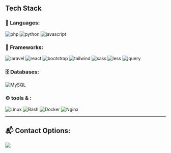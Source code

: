 ##   Tech Stack

### 🧠 Languages:
![php](https://img.shields.io/badge/-php-3776AB?style=for-the-badge&logo=php&logoColor=yellow)
![python](https://img.shields.io/badge/-python-3776AB?style=for-the-badge&logo=python&logoColor=white)
![javascript](https://img.shields.io/badge/-javascript-0175C2?style=for-the-badge&logo=javascript&logoColor=black)


### 🧱 Frameworks:
![laravel](https://img.shields.io/badge/-laravel-02569B?style=for-the-badge&logo=laravel&logoColor=black)
![react](https://img.shields.io/badge/-react-02569B?style=for-the-badge&logo=react&logoColor=black)
![bootstrap](https://img.shields.io/badge/-bootstrap-02569B?style=for-the-badge&logo=bootstrap&logoColor=white)
![tailwind](https://img.shields.io/badge/-tailwind-02569B?style=for-the-badge&logo=tailwind&logoColor=black)
![sass](https://img.shields.io/badge/-sass-02569B?style=for-the-badge&logo=sass&logoColor=white)
![less](https://img.shields.io/badge/-less-02569B?style=for-the-badge&logo=less&logoColor=black)
![jquery](https://img.shields.io/badge/-jquery-02569B?style=for-the-badge&logo=jquery&logoColor=black)


### 🗄️ Databases:
![MySQL](https://img.shields.io/badge/-MySQL-4479A1?style=for-the-badge&logo=mysql&logoColor=white)


### ⚙️ tools & :
![Linux](https://img.shields.io/badge/-Linux-FCC624?style=for-the-badge&logo=linux&logoColor=black)
![Bash](https://img.shields.io/badge/-Bash-4EAA25?style=for-the-badge&logo=gnubash&logoColor=white)
![Docker](https://img.shields.io/badge/-Docker-2496ED?style=for-the-badge&logo=docker&logoColor=white)
![Nginx](https://img.shields.io/badge/-Nginx-2496ED?style=for-the-badge&logo=Nginx&logoColor=white)

---

## 📬 Contact Options:

<a href="miladkermaji09@gmail.com">
  <img src="https://img.shields.io/badge/-EMAIL-D14836?style=for-the-badge&logo=gmail&logoColor=white" />
</a>

